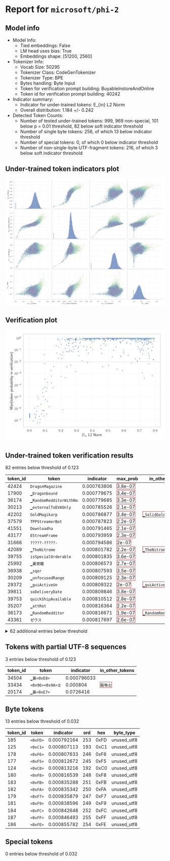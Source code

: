 # Report for `microsoft/phi-2`

## Model info

* Model Info: 
  * Tied embeddings: False
  * LM head uses bias: True
  * Embeddings shape: [51200, 2560]
* Tokenizer Info: 
  * Vocab Size: 50295
  * Tokenizer Class: CodeGenTokenizer
  * Tokenizer Type: BPE
  * Bytes handling: Byte Input
  * Token for verification prompt building: BuyableInstoreAndOnline
  * Token id for verification prompt building: 40242
* Indicator summary: 
  * Indicator for under-trained tokens: E_{in} L2 Norm
  * Overall distribution: 1.184 +/- 0.242
* Detected Token Counts: 
  * Number of tested under-trained tokens: 999, 969 non-special, 101 below p = 0.01 threshold, 82 below soft indicator threshold
  * Number of single byte tokens: 256, of which 13 below indicator threshold
  * Number of special tokens: 0, of which 0 below indicator threshold
  * Number of non-single-byte UTF-fragment tokens:  216, of which 3 below soft indicator threshold

## Under-trained token indicators plot
![Indicators scatter plots](../indicators_pairplot_byid/microsoft_phi_2.png)

## Verification plot
![Verification plot](../verifications_scatterplot/microsoft_phi_2.png)

## Under-trained token verification results
82 entries below threshold of 0.123

|   token_id | token                             |   indicator | max_prob                                                         | in_other_tokens                                                                            |
|------------|-----------------------------------|-------------|------------------------------------------------------------------|--------------------------------------------------------------------------------------------|
|      42424 | ````` DragonMagazine `````        | 0.000763806 | <span style='border: 1px solid rgb(169, 68, 66);'>3.8e-07</span> |                                                                                            |
|      17900 | ````` ▁Dragonbound `````          | 0.000779675 | <span style='border: 1px solid rgb(169, 68, 66);'>3.4e-07</span> |                                                                                            |
|      36174 | ````` ▁RandomRedditorWithNo ````` | 0.000779685 | <span style='border: 1px solid rgb(169, 68, 66);'>3.3e-07</span> |                                                                                            |
|      30213 | ````` ▁externalToEVAOnly `````    | 0.000785526 | <span style='border: 1px solid rgb(169, 68, 66);'>2.1e-07</span> |                                                                                            |
|      42202 | ````` GoldMagikarp `````          | 0.000786877 | <span style='border: 1px solid rgb(169, 68, 66);'>3.4e-07</span> | <span style='border: 1px solid rgb(169, 68, 66);'>````` ▁SolidGoldMagikarp `````</span>    |
|      37579 | ````` TPPStreamerBot `````        | 0.000787823 | <span style='border: 1px solid rgb(169, 68, 66);'>2.2e-07</span> |                                                                                            |
|      41551 | ````` Downloadha `````            | 0.000791465 | <span style='border: 1px solid rgb(169, 68, 66);'>2.1e-07</span> |                                                                                            |
|      43177 | ````` EStreamFrame `````          | 0.000793959 | <span style='border: 1px solid rgb(169, 68, 66);'>2.3e-07</span> |                                                                                            |
|      31666 | ````` ?????-?????- `````          | 0.000794586 | <span style='border: 1px solid rgb(169, 68, 66);'>2e-07</span>   |                                                                                            |
|      42089 | ````` ▁TheNitrome `````           | 0.000801782 | <span style='border: 1px solid rgb(169, 68, 66);'>2.2e-07</span> | <span style='border: 1px solid rgb(169, 68, 66);'>````` ▁TheNitromeFan `````</span>        |
|      39755 | ````` isSpecialOrderable `````    | 0.000801835 | <span style='border: 1px solid rgb(169, 68, 66);'>3.6e-07</span> |                                                                                            |
|      25992 | ````` ▁裏覚醒 `````               | 0.000806573 | <span style='border: 1px solid rgb(169, 68, 66);'>2.7e-07</span> |                                                                                            |
|      36938 | ````` ▁sqor `````                 | 0.000807593 | <span style='border: 1px solid rgb(169, 68, 66);'>3.5e-07</span> |                                                                                            |
|      30209 | ````` ▁unfocusedRange `````       | 0.000809125 | <span style='border: 1px solid rgb(169, 68, 66);'>2.3e-07</span> |                                                                                            |
|      29372 | ````` ▁guiActiveUn `````          | 0.000809322 | <span style='border: 1px solid rgb(169, 68, 66);'>2e-07</span>   | <span style='border: 1px solid rgb(169, 68, 66);'>````` ▁guiActiveUnfocused `````</span>   |
|      39811 | ````` soDeliveryDate `````        | 0.000809846 | <span style='border: 1px solid rgb(169, 68, 66);'>3.8e-07</span> |                                                                                            |
|      39753 | ````` quickShipAvailable `````    | 0.000810512 | <span style='border: 1px solid rgb(169, 68, 66);'>2.8e-07</span> |                                                                                            |
|      35207 | ````` ▁attRot `````               | 0.000816364 | <span style='border: 1px solid rgb(169, 68, 66);'>2.2e-07</span> |                                                                                            |
|      36173 | ````` ▁RandomRedditor `````       | 0.000816671 | <span style='border: 1px solid rgb(169, 68, 66);'>1.9e-07</span> | <span style='border: 1px solid rgb(169, 68, 66);'>````` ▁RandomRedditorWithNo `````</span> |
|      43361 | ````` ゼウス `````                | 0.000817697 | <span style='border: 1px solid rgb(169, 68, 66);'>2.6e-07</span> |                                                                                            |
<details><summary>62 additional entries below threshold</summary>

|   token_id | token                                                                        |   indicator | max_prob                                                         | in_other_tokens                                                                                                                                                                                                                                                                                                                     |
|------------|------------------------------------------------------------------------------|-------------|------------------------------------------------------------------|-------------------------------------------------------------------------------------------------------------------------------------------------------------------------------------------------------------------------------------------------------------------------------------------------------------------------------------|
|      18472 | ````` ▁guiActive `````                                                       | 0.000821784 | <span style='border: 1px solid rgb(169, 68, 66);'>2.3e-07</span> | <span style='border: 1px solid rgb(169, 68, 66);'>````` ▁guiActiveUn `````</span>, <span style='border: 1px solid rgb(169, 68, 66);'>````` ▁guiActiveUnfocused `````</span>                                                                                                                                                         |
|      30210 | ````` ▁guiActiveUnfocused `````                                              | 0.000824333 | <span style='border: 1px solid rgb(169, 68, 66);'>3.8e-07</span> |                                                                                                                                                                                                                                                                                                                                     |
|      31765 | ````` MpServer `````                                                         | 0.000826598 | <span style='border: 1px solid rgb(169, 68, 66);'>2.1e-07</span> |                                                                                                                                                                                                                                                                                                                                     |
|      47571 | ````` ▁DevOnline `````                                                       | 0.000826712 | <span style='border: 1px solid rgb(169, 68, 66);'>3.2e-07</span> |                                                                                                                                                                                                                                                                                                                                     |
|      30906 | ````` rawdownloadcloneembedreportprint `````                                 | 0.000827612 | <span style='border: 1px solid rgb(169, 68, 66);'>3.9e-07</span> |                                                                                                                                                                                                                                                                                                                                     |
|      40241 | ````` InstoreAndOnline `````                                                 | 0.000827931 | <span style='border: 1px solid rgb(169, 68, 66);'>3.9e-07</span> | <span style='border: 1px solid rgb(169, 68, 66);'>````` BuyableInstoreAndOnline `````</span>                                                                                                                                                                                                                                        |
|      42090 | ````` ▁TheNitromeFan `````                                                   | 0.000828417 | <span style='border: 1px solid rgb(169, 68, 66);'>3.5e-07</span> |                                                                                                                                                                                                                                                                                                                                     |
|      39821 | ````` 龍契士 `````                                                           | 0.00082932  | <span style='border: 1px solid rgb(169, 68, 66);'>2.5e-07</span> |                                                                                                                                                                                                                                                                                                                                     |
|      43065 | ````` ▁srfAttach `````                                                       | 0.00083027  | <span style='border: 1px solid rgb(169, 68, 66);'>3.7e-07</span> |                                                                                                                                                                                                                                                                                                                                     |
|      39177 | ````` ItemThumbnailImage `````                                               | 0.000831932 | <span style='border: 1px solid rgb(169, 68, 66);'>2.2e-07</span> |                                                                                                                                                                                                                                                                                                                                     |
|      40240 | ````` oreAndOnline `````                                                     | 0.000833177 | <span style='border: 1px solid rgb(169, 68, 66);'>2.2e-07</span> | <span style='border: 1px solid rgb(169, 68, 66);'>````` InstoreAndOnline `````</span>, <span style='border: 1px solid rgb(169, 68, 66);'>````` BuyableInstoreAndOnline `````</span>                                                                                                                                                 |
|      30898 | ````` embedreportprint `````                                                 | 0.000834069 | <span style='border: 1px solid rgb(169, 68, 66);'>3e-07</span>   | <span style='border: 1px solid rgb(169, 68, 66);'>````` cloneembedreportprint `````</span>, <span style='border: 1px solid rgb(169, 68, 66);'>````` rawdownloadcloneembedreportprint `````</span>                                                                                                                                   |
|      37631 | ````` FactoryReloaded `````                                                  | 0.000834167 | <span style='border: 1px solid rgb(169, 68, 66);'>2.2e-07</span> |                                                                                                                                                                                                                                                                                                                                     |
|      43453 | ````` ▁SolidGoldMagikarp `````                                               | 0.000837289 | <span style='border: 1px solid rgb(169, 68, 66);'>2.1e-07</span> |                                                                                                                                                                                                                                                                                                                                     |
|      30899 | ````` cloneembedreportprint `````                                            | 0.00083965  | <span style='border: 1px solid rgb(169, 68, 66);'>1.8e-07</span> | <span style='border: 1px solid rgb(169, 68, 66);'>````` rawdownloadcloneembedreportprint `````</span>                                                                                                                                                                                                                               |
|      45544 | ````` ▁サーティ `````                                                        | 0.000840979 | <span style='border: 1px solid rgb(169, 68, 66);'>2.5e-07</span> | <span style='border: 1px solid rgb(169, 68, 66);'>````` ▁サーティワン `````</span>                                                                                                                                                                                                                                                  |
|      42586 | ````` ▁srfN `````                                                            | 0.000841239 | <span style='border: 1px solid rgb(169, 68, 66);'>3.6e-07</span> |                                                                                                                                                                                                                                                                                                                                     |
|      30905 | ````` rawdownload `````                                                      | 0.000846193 | <span style='border: 1px solid rgb(169, 68, 66);'>2.6e-07</span> | <span style='border: 1px solid rgb(169, 68, 66);'>````` rawdownloadcloneembedreportprint `````</span>                                                                                                                                                                                                                               |
|      28666 | ````` PsyNetMessage `````                                                    | 0.000846675 | <span style='border: 1px solid rgb(169, 68, 66);'>2.7e-07</span> |                                                                                                                                                                                                                                                                                                                                     |
|      24934 | ````` ForgeModLoader `````                                                   | 0.00084798  | <span style='border: 1px solid rgb(169, 68, 66);'>3.3e-07</span> |                                                                                                                                                                                                                                                                                                                                     |
|      30211 | ````` ▁guiIcon `````                                                         | 0.000848594 | <span style='border: 1px solid rgb(169, 68, 66);'>3e-07</span>   |                                                                                                                                                                                                                                                                                                                                     |
|      30212 | ````` ▁externalToEVA `````                                                   | 0.000848985 | <span style='border: 1px solid rgb(169, 68, 66);'>2.9e-07</span> | <span style='border: 1px solid rgb(169, 68, 66);'>````` ▁externalToEVAOnly `````</span>                                                                                                                                                                                                                                             |
|      39757 | ````` channelAvailability `````                                              | 0.000854599 | <span style='border: 1px solid rgb(169, 68, 66);'>2.1e-07</span> |                                                                                                                                                                                                                                                                                                                                     |
|      50009 | ````` ▁strutConnector `````                                                  | 0.000861435 | <span style='border: 1px solid rgb(169, 68, 66);'>2.2e-07</span> |                                                                                                                                                                                                                                                                                                                                     |
|      40242 | ````` BuyableInstoreAndOnline `````                                          | 0.000864522 | <span style='border: 1px solid rgb(169, 68, 66);'>3.2e-07</span> |                                                                                                                                                                                                                                                                                                                                     |
|      33454 | ````` 龍喚士 `````                                                           | 0.000865251 | <span style='border: 1px solid rgb(169, 68, 66);'>2.6e-07</span> |                                                                                                                                                                                                                                                                                                                                     |
|      37574 | ````` StreamerBot `````                                                      | 0.000870607 | <span style='border: 1px solid rgb(169, 68, 66);'>2.3e-07</span> | <span style='border: 1px solid rgb(169, 68, 66);'>````` TPPStreamerBot `````</span>                                                                                                                                                                                                                                                 |
|      35579 | ````` ▁Mechdragon `````                                                      | 0.000883004 | <span style='border: 1px solid rgb(169, 68, 66);'>2.9e-07</span> |                                                                                                                                                                                                                                                                                                                                     |
|      35496 | ````` ÃÂÃÂÃÂÃÂÃÂÃÂÃÂÃÂÃÂÃÂÃÂÃÂÃÂÃÂÃÂÃÂÃÂÃÂÃÂÃÂÃÂÃÂÃÂÃÂÃÂÃÂÃÂÃÂÃÂÃÂÃÂÃÂ ````` | 0.000893283 | <span style='border: 1px solid rgb(169, 68, 66);'>2.1e-07</span> |                                                                                                                                                                                                                                                                                                                                     |
|      39446 | ````` ▁SetFontSize `````                                                     | 0.0232393   | <span style='border: 1px solid rgb(169, 68, 66);'>8.9e-08</span> |                                                                                                                                                                                                                                                                                                                                     |
|      14827 | ````` ÃÂÃÂÃÂÃÂÃÂÃÂÃÂÃÂ `````                                                 | 0.0321166   | <span style='border: 1px solid rgb(169, 68, 66);'>3.5e-07</span> | <span style='border: 1px solid rgb(169, 68, 66);'>````` ÃÂÃÂÃÂÃÂÃÂÃÂÃÂÃÂÃÂÃÂÃÂÃÂÃÂÃÂÃÂÃÂ `````</span>, <span style='border: 1px solid rgb(169, 68, 66);'>````` ÃÂÃÂÃÂÃÂÃÂÃÂÃÂÃÂÃÂÃÂÃÂÃÂÃÂÃÂÃÂÃÂÃÂÃÂÃÂÃÂÃÂÃÂÃÂÃÂÃÂÃÂÃÂÃÂÃÂÃÂÃÂÃÂ `````</span>                                                                                        |
|      41383 | ````` assetsadobe `````                                                      | 0.0339458   | <span style='border: 1px solid rgb(169, 68, 66);'>1.1e-06</span> |                                                                                                                                                                                                                                                                                                                                     |
|      45545 | ````` ▁サーティワン `````                                                    | 0.0359049   | <span style='border: 1px solid rgb(169, 68, 66);'>1.7e-07</span> |                                                                                                                                                                                                                                                                                                                                     |
|      23282 | ````` ▁davidjl `````                                                         | 0.0382696   | <span style='border: 1px solid rgb(169, 68, 66);'>2e-07</span>   |                                                                                                                                                                                                                                                                                                                                     |
|      12781 | ````` wcsstore `````                                                         | 0.0422431   | <span style='border: 1px solid rgb(169, 68, 66);'>3e-07</span>   |                                                                                                                                                                                                                                                                                                                                     |
|      31957 | ````` cffffcc `````                                                          | 0.0449799   | <span style='border: 1px solid rgb(169, 68, 66);'>6e-07</span>   |                                                                                                                                                                                                                                                                                                                                     |
|      30208 | ````` ▁externalTo `````                                                      | 0.0496358   | <span style='border: 1px solid rgb(169, 68, 66);'>1.2e-05</span> | <span style='border: 1px solid rgb(169, 68, 66);'>````` ▁externalToEVA `````</span>, <span style='border: 1px solid rgb(169, 68, 66);'>````` ▁externalToEVAOnly `````</span>                                                                                                                                                        |
|      39253 | ````` ▁UCHIJ `````                                                           | 0.0501214   | <span style='border: 1px solid rgb(169, 68, 66);'>6.4e-08</span> |                                                                                                                                                                                                                                                                                                                                     |
|      38370 | ````` iHUD `````                                                             | 0.0533025   | <span style='border: 1px solid rgb(169, 68, 66);'>1.6e-06</span> |                                                                                                                                                                                                                                                                                                                                     |
|      39756 | ````` inventoryQuantity `````                                                | 0.0555391   | <span style='border: 1px solid rgb(169, 68, 66);'>7.6e-06</span> |                                                                                                                                                                                                                                                                                                                                     |
|      34448 | ````` ▁ItemLevel `````                                                       | 0.061663    | <span style='border: 1px solid rgb(169, 68, 66);'>2.2e-07</span> |                                                                                                                                                                                                                                                                                                                                     |
|      49781 | ````` EngineDebug `````                                                      | 0.0664824   | <span style='border: 1px solid rgb(169, 68, 66);'>6.6e-08</span> |                                                                                                                                                                                                                                                                                                                                     |
|      46600 | ````` ▁Adinida `````                                                         | 0.0681257   | <span style='border: 1px solid rgb(169, 68, 66);'>1.3e-07</span> |                                                                                                                                                                                                                                                                                                                                     |
|      39752 | ````` quickShip `````                                                        | 0.0722629   | <span style='border: 1px solid rgb(169, 68, 66);'>2.5e-06</span> | <span style='border: 1px solid rgb(169, 68, 66);'>````` quickShipAvailable `````</span>                                                                                                                                                                                                                                             |
|      43038 | ````` ▁Okawaru `````                                                         | 0.0767039   | <span style='border: 1px solid rgb(169, 68, 66);'>3.7e-07</span> |                                                                                                                                                                                                                                                                                                                                     |
|      30897 | ````` reportprint `````                                                      | 0.0827692   | <span style='border: 1px solid rgb(169, 68, 66);'>7e-07</span>   | <span style='border: 1px solid rgb(169, 68, 66);'>````` embedreportprint `````</span>, <span style='border: 1px solid rgb(169, 68, 66);'>````` cloneembedreportprint `````</span>, <span style='border: 1px solid rgb(169, 68, 66);'>````` rawdownloadcloneembedreportprint `````</span>                                            |
|      39165 | ````` catentry `````                                                         | 0.0843905   | <span style='border: 1px solid rgb(169, 68, 66);'>2.4e-05</span> |                                                                                                                                                                                                                                                                                                                                     |
|      37444 | ````` ▁petertodd `````                                                       | 0.0861925   | <span style='border: 1px solid rgb(169, 68, 66);'>4.9e-05</span> |                                                                                                                                                                                                                                                                                                                                     |
|      38250 | ````` ▁Skydragon `````                                                       | 0.0874714   | <span style='border: 1px solid rgb(169, 68, 66);'>7.1e-07</span> |                                                                                                                                                                                                                                                                                                                                     |
|      34027 | ````` ▁actionGroup `````                                                     | 0.0886497   | <span style='border: 1px solid rgb(169, 68, 66);'>1.1e-05</span> |                                                                                                                                                                                                                                                                                                                                     |
|      30202 | ````` ▁guiName `````                                                         | 0.0922088   | <span style='border: 1px solid rgb(169, 68, 66);'>2.4e-07</span> |                                                                                                                                                                                                                                                                                                                                     |
|      31886 | ````` ▁gmaxwell `````                                                        | 0.0924347   | <span style='border: 1px solid rgb(169, 68, 66);'>7.6e-07</span> |                                                                                                                                                                                                                                                                                                                                     |
|      36935 | ````` ▁dstg `````                                                            | 0.0945689   | <span style='border: 1px solid rgb(251, 189, 8);'>0.041</span>   |                                                                                                                                                                                                                                                                                                                                     |
|      31576 | ````` externalActionCode `````                                               | 0.0960827   | <span style='border: 1px solid rgb(169, 68, 66);'>7e-05</span>   |                                                                                                                                                                                                                                                                                                                                     |
|      48396 | ````` ÛÛ `````                                                               | 0.0963896   | <span style='border: 1px solid rgb(255, 145, 0);'>0.007</span>   |                                                                                                                                                                                                                                                                                                                                     |
|       9364 | ````` ÃÂÃÂÃÂÃÂ `````                                                         | 0.0977885   | <span style='border: 1px solid rgb(169, 68, 66);'>0.00033</span> | <span style='border: 1px solid rgb(169, 68, 66);'>````` ÃÂÃÂÃÂÃÂÃÂÃÂÃÂÃÂ `````</span>, <span style='border: 1px solid rgb(169, 68, 66);'>````` ÃÂÃÂÃÂÃÂÃÂÃÂÃÂÃÂÃÂÃÂÃÂÃÂÃÂÃÂÃÂÃÂ `````</span>, <span style='border: 1px solid rgb(169, 68, 66);'>````` ÃÂÃÂÃÂÃÂÃÂÃÂÃÂÃÂÃÂÃÂÃÂÃÂÃÂÃÂÃÂÃÂÃÂÃÂÃÂÃÂÃÂÃÂÃÂÃÂÃÂÃÂÃÂÃÂÃÂÃÂÃÂÃÂ `````</span> |
|      36130 | ````` ▁PsyNet `````                                                          | 0.100781    | <span style='border: 1px solid rgb(169, 68, 66);'>6e-06</span>   |                                                                                                                                                                                                                                                                                                                                     |
|      32047 | ````` ▁"$:/ `````                                                            | 0.105251    | <span style='border: 1px solid rgb(169, 68, 66);'>3.1e-05</span> |                                                                                                                                                                                                                                                                                                                                     |
|      39803 | ````` soType `````                                                           | 0.109921    | <span style='border: 1px solid rgb(169, 68, 66);'>3.6e-07</span> |                                                                                                                                                                                                                                                                                                                                     |
|      31032 | ````` SpaceEngineers `````                                                   | 0.111531    | <span style='border: 1px solid rgb(169, 68, 66);'>6.1e-05</span> |                                                                                                                                                                                                                                                                                                                                     |
|      23090 | ````` ÃÂÃÂÃÂÃÂÃÂÃÂÃÂÃÂÃÂÃÂÃÂÃÂÃÂÃÂÃÂÃÂ `````                                 | 0.114465    | <span style='border: 1px solid rgb(169, 68, 66);'>4.3e-06</span> | <span style='border: 1px solid rgb(169, 68, 66);'>````` ÃÂÃÂÃÂÃÂÃÂÃÂÃÂÃÂÃÂÃÂÃÂÃÂÃÂÃÂÃÂÃÂÃÂÃÂÃÂÃÂÃÂÃÂÃÂÃÂÃÂÃÂÃÂÃÂÃÂÃÂÃÂÃÂ `````</span>                                                                                                                                                                                               |
|      34473 | ````` ヘラ `````                                                             | 0.114489    | <span style='border: 1px solid rgb(169, 68, 66);'>0.00018</span> |                                                                                                                                                                                                                                                                                                                                     |
</details>


## Tokens with partial UTF-8 sequences
3 entries below threshold of 0.123

|   token_id | token                      |   indicator | in_other_tokens                                                             |
|------------|----------------------------|-------------|-----------------------------------------------------------------------------|
|      34504 | ````` ▁裏<0xE8> `````      | 0.000796033 |                                                                             |
|      33434 | ````` <0x96><0x9A>士 ````` | 0.000804    | <span style='border: 1px solid rgb(169, 68, 66);'>````` 龍喚士 `````</span> |
|      20174 | ````` ▁裏<0xE7> `````      | 0.0726416   |                                                                             |


## Byte tokens
13 entries below threshold of 0.032

|   token_id | token              |   indicator |   ord | hex   | byte_type   |
|------------|--------------------|-------------|-------|-------|-------------|
|        185 | ````` <0xFD> ````` | 0.000792164 |   253 | 0xFD  | unused_utf8 |
|        125 | ````` <0xC1> ````` | 0.000807113 |   193 | 0xC1  | unused_utf8 |
|        178 | ````` <0xF6> ````` | 0.000807633 |   246 | 0xF6  | unused_utf8 |
|        177 | ````` <0xF5> ````` | 0.000812672 |   245 | 0xF5  | unused_utf8 |
|        124 | ````` <0xC0> ````` | 0.000813216 |   192 | 0xC0  | unused_utf8 |
|        180 | ````` <0xF8> ````` | 0.000816539 |   248 | 0xF8  | unused_utf8 |
|        183 | ````` <0xFB> ````` | 0.000835288 |   251 | 0xFB  | unused_utf8 |
|        182 | ````` <0xFA> ````` | 0.000835342 |   250 | 0xFA  | unused_utf8 |
|        179 | ````` <0xF7> ````` | 0.000835879 |   247 | 0xF7  | unused_utf8 |
|        181 | ````` <0xF9> ````` | 0.000838596 |   249 | 0xF9  | unused_utf8 |
|        184 | ````` <0xFC> ````` | 0.000842648 |   252 | 0xFC  | unused_utf8 |
|        187 | ````` <0xFF> ````` | 0.000846493 |   255 | 0xFF  | unused_utf8 |
|        186 | ````` <0xFE> ````` | 0.000855782 |   254 | 0xFE  | unused_utf8 |


## Special tokens
0 entries below threshold of 0.032



